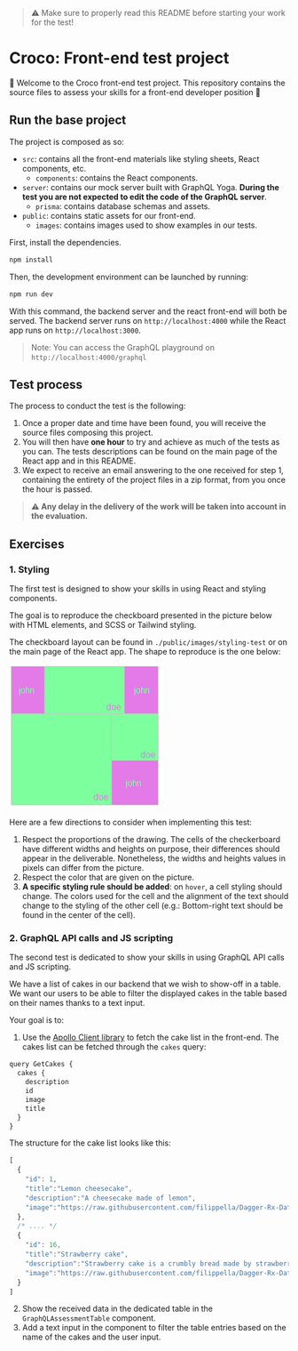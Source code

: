 > ⚠️ Make sure to properly read this README before starting your work for the test!

# Croco: Front-end test project

👋 Welcome to the Croco front-end test project. This repository contains the source files to assess
your skills for a front-end developer position 🐊

## Run the base project

The project is composed as so:
- `src`: contains all the front-end materials like styling sheets, React components, etc.
  - `components`: contains the React components.
- `server`: contains our mock server built with GraphQL Yoga. **During the test you are not expected
to edit the code of the GraphQL server**.
  - `prisma`: contains database schemas and assets.
- `public`: contains static assets for our front-end.
  - `images`: contains images used to show examples in our tests.

First, install the dependencies.

```bash
npm install
```

Then, the development environment can be launched by running:
```bash
npm run dev
```

With this command, the backend server and the react front-end will both be served. The backend server
runs on `http://localhost:4000` while the React app runs on `http://localhost:3000`.

> Note: You can access the GraphQL playground on `http://localhost:4000/graphql`

## Test process

The process to conduct the test is the following:
1. Once a proper date and time have been found, you will receive the source files composing
this project.
2. You will then have **one hour** to try and achieve as much of the tests as you can. The tests
   descriptions can be found on the main page of the React app and in this README.
3. We expect to receive an email answering to the one received for step 1, containing the entirety of the project 
files in a zip format, from you once the hour is passed.

> **⚠️ Any delay in the delivery of the work will be taken into account in the evaluation.**

## Exercises

### 1. Styling

The first test is designed to show your skills in using React and styling components.

The goal is to reproduce the checkboard presented in the picture below with HTML elements, and
SCSS or Tailwind styling.

The checkboard layout can be found in `./public/images/styling-test` or on the main page of the React
app. The shape to reproduce is the one below:

![styling-test](public/images/styling-test.png?raw=true "Title")


Here are a few directions to consider when implementing this test:
1. Respect the proportions of the drawing. The cells of the checkerboard have different widths and 
heights on purpose, their differences should appear in the deliverable. Nonetheless, the widths 
and heights values in pixels can differ from the picture.
2. Respect the color that are given on the picture.
3. **A specific styling rule should be added**: on `hover`, a cell styling should change. The colors
used for the cell and the alignment of the text should change to the styling of the other cell 
(e.g.: Bottom-right text should be found in the center of the cell).

### 2. GraphQL API calls and JS scripting

The second test is dedicated to show your skills in using GraphQL API calls and JS scripting.

We have a list of cakes in our backend that we wish to show-off in a table. We want our users to be able
to filter the displayed cakes in the table based on their names thanks to a text input.

Your goal is to:
1. Use the [Apollo Client library](https://www.apollographql.com/docs/) to fetch the cake list in the front-end. The cakes list
can be fetched through the `cakes` query:
```gql
query GetCakes {
  cakes {
    description
    id
    image
    title
  }
}
```

The structure for the cake list looks like this:
```js
[
  {
    "id": 1,
    "title":"Lemon cheesecake",
    "description":"A cheesecake made of lemon",
    "image":"https://raw.githubusercontent.com/filippella/Dagger-Rx-Database-MVP/master/cakes/lemoncheese_cake.jpg"
  },
  /* .... */ 
  {
    "id": 16,
    "title":"Strawberry cake",
    "description":"Strawberry cake is a crumbly bread made by strawberry.",
    "image":"https://raw.githubusercontent.com/filippella/Dagger-Rx-Database-MVP/master/cakes/strawberry_cake.jpg"
  }
]
```
2. Show the received data in the dedicated table in the `GraphQLAssessmentTable` component.
3. Add a text input in the component to filter the table entries based on the name of the cakes and the user input.
